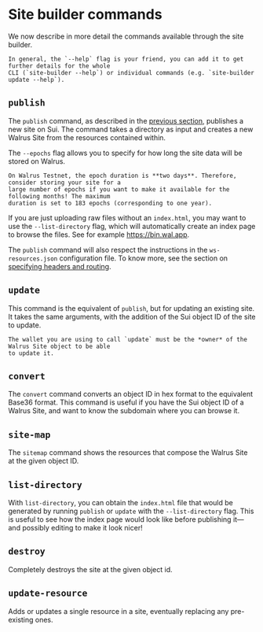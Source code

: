 # Site builder commands

We now describe in more detail the commands available through the site builder.

```admonish tip
In general, the `--help` flag is your friend, you can add it to get further details for the whole
CLI (`site-builder --help`) or individual commands (e.g. `site-builder update --help`).
```

## `publish`

The `publish` command, as described in the [previous section](./tutorial-publish.md), publishes a
new site on Sui. The command takes a directory as input and creates a new Walrus Site from the
resources contained within.

The `--epochs` flag allows you to specify for how long the site data will be stored on Walrus.

```admonish danger title="Epoch duration on Walrus Testnet"
On Walrus Testnet, the epoch duration is **two days**. Therefore, consider storing your site for a
large number of epochs if you want to make it available for the following months! The maximum
duration is set to 183 epochs (corresponding to one year).
```

If you are just uploading raw files without an `index.html`, you may want to use the
`--list-directory` flag, which will automatically create an index page to browse the files. See for
example <https://bin.wal.app>.

The `publish` command will also respect the instructions in the `ws-resources.json` configuration
file. To know more, see the section on [specifying headers and routing](./routing.md).

## `update`

This command is the equivalent of `publish`, but for updating an existing site. It takes the same
arguments, with the addition of the Sui object ID of the site to update.

```admonish note
The wallet you are using to call `update` must be the *owner* of the Walrus Site object to be able
to update it.
```

## `convert`

The `convert` command converts an object ID in hex format to the equivalent Base36 format. This
command is useful if you have the Sui object ID of a Walrus Site, and want to know the subdomain
where you can browse it.

## `site-map`

The `sitemap` command shows the resources that compose the Walrus Site at the given object ID.

## `list-directory`

With `list-directory`, you can obtain the `index.html` file that would be generated by running
`publish` or `update` with the `--list-directory` flag. This is useful to see how the index page
would look like before publishing it—and possibly editing to make it look nicer!

## `destroy`

Completely destroys the site at the given object id.

## `update-resource`

Adds or updates a single resource in a site, eventually replacing any pre-existing ones.
